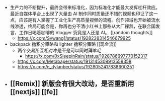 - 生产力的不断提升，最终会带来标准化，因为标准化才能最大发挥杠杆效应。最近自媒体平台上出现了大量由 AI 制作同时质量还不错的视频也印证了这一点，应该是有人掌握了工业化生产高质量视频的流程。创作领域也开始被流水线渗透，终局可能会是，你再也分不清小红书上那些从大厂裸辞，在联合国发言，工作日喝着咖啡的 Vlogger 究竟是人还是 AI。 [[random thoughts]]
	- https://x.com/Svwang1/status/1928238314546679925
- backpack 撸积分策略和 lighter 撸积分策略 [[现金流]]
	- 两个交易所互相对冲是不是可以同时薅羊毛
		- https://x.com/0xSleepinRain/status/1928786697770152317
	- https://x.com/Metabape/status/1913145309913559358
	- https://x.com/c_dylanber/status/1928052417838600251
- [[Remix]] 新版会有很大改动，是否重新用 [[nextjs]] [[fe]]
	-